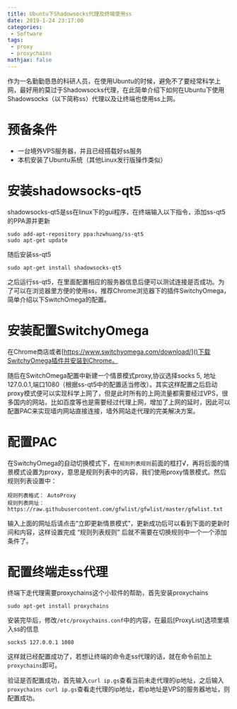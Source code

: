 ```yaml
---
title: Ubuntu下Shadowsocks代理及终端使用ss
date: 2019-1-24 23:17:00
categories:
 - Software
tags: 
 - proxy
 - proxychains
mathjax: false
---
```


作为一名勤勤恳恳的科研人员，在使用Ubuntu的时候，避免不了要经常科学上网，最好用的莫过于Shadowsocks代理，在此简单介绍下如何在Ubuntu下使用Shadowsocks（以下简称ss）代理以及让终端也使用ss上网。

# 预备条件

- 一台境外VPS服务器，并且已经搭载好ss服务
- 本机安装了Ubuntu系统（其他Linux发行版操作类似）

# 安装shadowsocks-qt5

shadowsocks-qt5是ss在linux下的gui程序，在终端输入以下指令，添加ss-qt5的PPA源并更新

```
sudo add-apt-repository ppa:hzwhuang/ss-qt5
sudo apt-get update
```

随后安装ss-qt5

```
sudo apt-get install shadowsocks-qt5
```

之后运行ss-qt5，在里面配置相应的服务器信息后便可以测试连接是否成功。为了可以在浏览器里方便的使用ss，推荐Chrome浏览器下的插件SwitchyOmega，简单介绍以下SwitchOmega的配置。

# 安装配置SwitchyOmega

在Chrome商店或者[https://www.switchyomega.com/download/]()下载SwitchyOmega插件并安装到Chrome。

随后在SwitchOmega配置中新建一个情景模式proxy,协议选择socks 5, 地址127.0.0.1,端口1080（根据ss-qt5中的配置适当修改）。其实这样配置之后启动proxy模式便可以实现科学上网了，但是此时所有的上网流量都需要经过VPS，很多国内的网站，比如百度等也是需要经过代理上网，增加了上网的延时，因此可以配置PAC来实现墙内网站直接连接，墙外网站走代理的完美解决方案。

# 配置PAC

在SwitchyOmega的自动切换模式下，在`规则列表规则`前面的框打√，再将后面的情景模式设置为proxy，意思是规则列表中的内容，我们使用proxy情景模式。然后规则列表设置中：
```
规则列表格式： AutoProxy 
规则列表网址： https://raw.githubusercontent.com/gfwlist/gfwlist/master/gfwlist.txt
```
输入上面的网址后请点击“立即更新情景模式”，更新成功后可以看到下面的更新时间和内容，这样设置完成 “规则列表规则” 后就不需要在切换规则中一个一个添加条件了。

# 配置终端走ss代理

终端下走代理需要proxychains这个小软件的帮助，首先安装proxychains

```
sudo apt-get install proxychains
```

安装完毕后，修改`/etc/proxychains.conf`中的内容，在最后[ProxyList]选项里填入ss的信息

```
socks5 127.0.0.1 1080
```

这样就已经配置成功了，若想让终端的命令走ss代理的话，就在命令前加上`proxychains`即可。

验证是否配置成功，首先输入`curl ip.gs`查看当前未走代理的ip地址，之后输入`proxychains curl ip.gs`查看走代理的ip地址，若ip地址是VPS的服务器地址，则配置成功。
